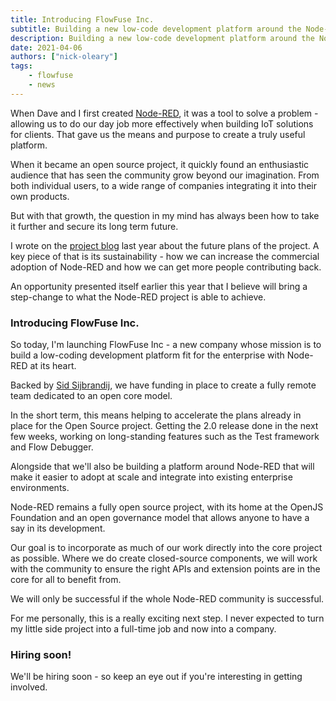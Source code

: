 ```yaml
---
title: Introducing FlowFuse Inc.
subtitle: Building a new low-code development platform around the Node-RED project
description: Building a new low-code development platform around the Node-RED project
date: 2021-04-06
authors: ["nick-oleary"]
tags:
    - flowfuse
    - news
---
```

When Dave and I first created [Node-RED](https://nodered.org), it was a tool to solve a
problem - allowing us to do our day job more effectively when building IoT solutions
for clients. That gave us the means and purpose to create a truly useful platform.

When it became an open source project, it quickly found an enthusiastic audience that
has seen the community grow beyond our imagination. From both individual users, to a wide
range of companies integrating it into their own products.

But with that growth, the question in my mind has always been how to take it further
and secure its long term future.

I wrote on the [project blog](https://nodered.org/blog/2020/10/13/future-plans)
last year about the future plans of the project. A key piece of that is its sustainability -
how we can increase the commercial adoption of Node-RED and how we can get more people
contributing back.

An opportunity presented itself earlier this year that I believe will bring a
step-change to what the Node-RED project is able to achieve.

<!--more-->

### Introducing FlowFuse Inc.

So today, I'm launching FlowFuse Inc - a new company whose mission is to build a low-coding development
platform fit for the enterprise with Node-RED at its heart.

Backed by [Sid Sijbrandij](https://www.linkedin.com/in/sijbrandij/), we have funding
in place to create a fully remote team dedicated to an open core model.

In the short term, this means helping to accelerate the plans already in place for
the Open Source project. Getting the 2.0 release done in the next few weeks, working on
long-standing features such as the Test framework and Flow Debugger.

Alongside that we'll also be building a platform around Node-RED that will make it easier
to adopt at scale and integrate into existing enterprise environments.

Node-RED remains a fully open source project, with its home at the OpenJS Foundation
and an open governance model that allows anyone to have a say in its development.

Our goal is to incorporate as much of our work directly into the core project as possible. Where we do create closed-source components, we will work with the community to ensure the right APIs and extension points are in the core for all to benefit from.

We will only be successful if the whole Node-RED community is successful.

For me personally, this is a really exciting next step. I never expected to turn my little side project into a full-time job and now into a company.


### Hiring soon!

We'll be hiring soon - so keep an eye out if you're interesting in getting involved.
